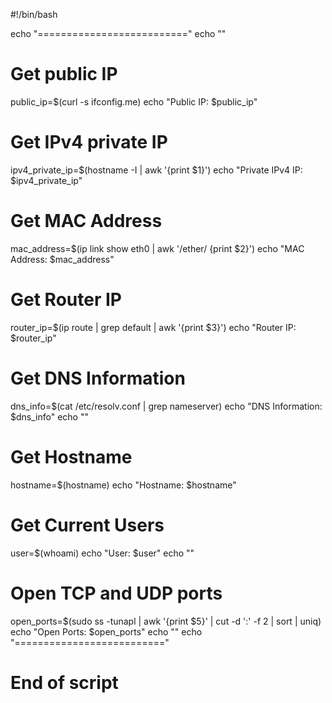 #!/bin/bash

echo "=========================="
echo ""

# Get public IP
public_ip=$(curl -s ifconfig.me)
echo "Public IP: $public_ip"

# Get IPv4 private IP
ipv4_private_ip=$(hostname -I | awk '{print $1}')
echo "Private IPv4 IP: $ipv4_private_ip"

# Get MAC Address
mac_address=$(ip link show eth0 | awk '/ether/ {print $2}')
echo "MAC Address: $mac_address"

# Get Router IP
router_ip=$(ip route | grep default | awk '{print $3}')
echo "Router IP: $router_ip"

# Get DNS Information
dns_info=$(cat /etc/resolv.conf | grep nameserver)
echo "DNS Information: $dns_info"
echo ""

# Get Hostname
hostname=$(hostname)
echo "Hostname: $hostname"

# Get Current Users
user=$(whoami)
echo "User: $user"
echo ""

# Open TCP and UDP ports
open_ports=$(sudo ss -tunapl | awk '{print $5}' | cut -d ':' -f 2 | sort | uniq)
echo "Open Ports: $open_ports"
echo ""
echo "=========================="

# End of script
